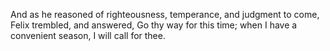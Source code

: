 And as he reasoned of righteousness, temperance, and judgment to come, Felix trembled, and answered, Go thy way for this time; when I have a convenient season, I will call for thee.
